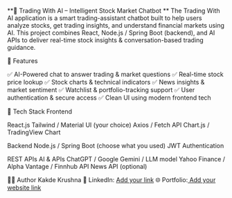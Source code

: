 **🚀 Trading With AI – Intelligent Stock Market Chatbot
**
The Trading With AI application is a smart trading-assistant chatbot built to help users analyze stocks, get trading insights, and understand financial markets using AI.
This project combines React, Node.js / Spring Boot (backend), and AI APIs to deliver real-time stock insights & conversation-based trading guidance.

📌 Features

✅ AI-Powered chat to answer trading & market questions
✅ Real-time stock price lookup
✅ Stock charts & technical indicators
✅ News insights & market sentiment
✅ Watchlist & portfolio-tracking support
✅ User authentication & secure access
✅ Clean UI using modern frontend tech

🧠 Tech Stack
Frontend

React.js
Tailwind / Material UI (your choice)
Axios / Fetch API
Chart.js / TradingView Chart

Backend
Node.js / Spring Boot (choose what you used)
JWT Authentication

REST APIs
AI & APIs
ChatGPT / Google Gemini / LLM model
Yahoo Finance / Alpha Vantage / Finnhub API
News API (optional)


👨‍💻 Author
Kakde Krushna
💼 LinkedIn: [Add your link](https://www.linkedin.com/in/krushna5000/)
🌐 Portfolio:[ Add your website link](https://krushna5000.github.io/Portfolio/)